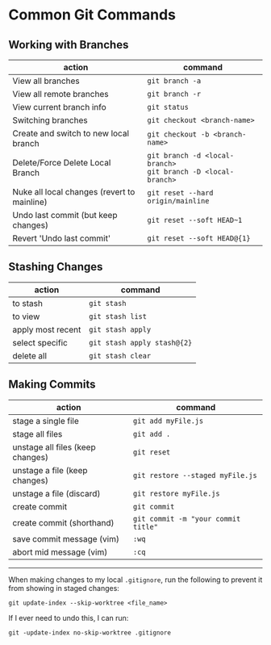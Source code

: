 # Common Git Commands

## Working with Branches
action | command
---|---
View all branches | ```git branch -a```
View all remote branches | ```git branch -r```
View current branch info | ```git status```
Switching branches | ```git checkout <branch-name>```
Create and switch to new local branch | ```git checkout -b <branch-name>```
Delete/Force Delete Local Branch | ```git branch -d <local-branch>``` <br /> ```git branch -D <local-branch>```
Nuke all local changes (revert to mainline) | ```git reset --hard origin/mainline```
Undo last commit (but keep changes) | ```git reset --soft HEAD~1```
Revert 'Undo last commit' | ```git reset --soft HEAD@{1}```

## Stashing Changes
action | command
---|---
to stash | ```git stash```
to view | ```git stash list```
apply most recent | ```git stash apply```
select specific | ```git stash apply stash@{2}```
delete all | ```git stash clear```

## Making Commits
action | command
---|---
stage a single file | ```git add myFile.js```
stage all files | ```git add .```
unstage all files (keep changes) | ```git reset```
unstage a file (keep changes) | ```git restore --staged myFile.js```
unstage a file (discard) | ```git restore myFile.js```
create commit | ```git commit```
create commit (shorthand) | ```git commit -m "your commit title"```
save commit message (vim) | ```:wq```
abort mid message (vim) | ```:cq```


---
When making changes to my local `.gitignore`, run the following to prevent it from showing in staged changes:
```
git update-index --skip-worktree <file_name>
```
If I ever need to undo this, I can run:
```
git -update-index no-skip-worktree .gitignore
```
